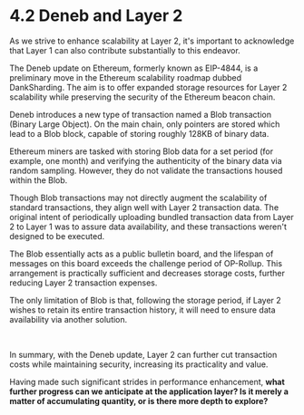 # 4.2 Deneb and Layer 2

As we strive to enhance scalability at Layer 2, it's important to acknowledge that Layer 1 can also contribute substantially to this endeavor.

The Deneb update on Ethereum, formerly known as EIP-4844, is a preliminary move in the Ethereum scalability roadmap dubbed DankSharding. The aim is to offer expanded storage resources for Layer 2 scalability while preserving the security of the Ethereum beacon chain.

<MdxImg src="/assets/4.2.1.gif" width="600px" alt="Blob & Layer 2.gif" />

Deneb introduces a new type of transaction named a Blob transaction (Binary Large Object). On the main chain, only pointers are stored which lead to a Blob block, capable of storing roughly 128KB of binary data.

Ethereum miners are tasked with storing Blob data for a set period (for example, one month) and verifying the authenticity of the binary data via random sampling. However, they do not validate the transactions housed within the Blob.

Though Blob transactions may not directly augment the scalability of standard transactions, they align well with Layer 2 transaction data. The original intent of periodically uploading bundled transaction data from Layer 2 to Layer 1 was to assure data availability, and these transactions weren't designed to be executed.

The Blob essentially acts as a public bulletin board, and the lifespan of messages on this board exceeds the challenge period of OP-Rollup. This arrangement is practically sufficient and decreases storage costs, further reducing Layer 2 transaction expenses.

The only limitation of Blob is that, following the storage period, if Layer 2 wishes to retain its entire transaction history, it will need to ensure data availability via another solution.

&nbsp; 

In summary, with the Deneb update, Layer 2 can further cut transaction costs while maintaining security, increasing its practicality and value.

Having made such significant strides in performance enhancement, **what further progress can we anticipate at the application layer? Is it merely a matter of accumulating quantity, or is there more depth to explore?**

<GithubAvatar owner='lxdao-official' repo='myfirstlayer2-frontend' path='mdx/en/4.2-deneb-and-layer2.md' />

<EditChapter url='https://github.com/lxdao-official/myfirstlayer2-frontend/blob/main/mdx/en/4.2-deneb-and-layer2.md' />
